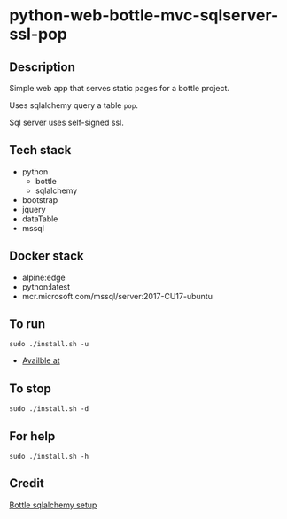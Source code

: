 # python-web-bottle-mvc-sqlserver-ssl-pop

## Description
Simple web app that serves static pages
for a bottle project.

Uses sqlalchemy query a table `pop`.

Sql server uses self-signed ssl.

## Tech stack
- python
  - bottle
  - sqlalchemy
- bootstrap
- jquery
- dataTable
- mssql

## Docker stack
- alpine:edge
- python:latest
- mcr.microsoft.com/mssql/server:2017-CU17-ubuntu

## To run
`sudo ./install.sh -u`
- [Availble at](http://localhost)

## To stop
`sudo ./install.sh -d`

## For help
`sudo ./install.sh -h`

## Credit
[Bottle sqlalchemy setup](https://github.com/iurisilvio/bottle-sqlalchemy/blob/master/examples/basic.py)
